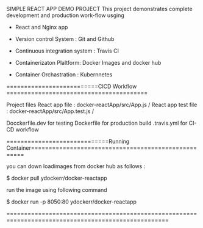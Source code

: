 SIMPLE REACT APP DEMO PROJECT
This project demonstrates complete development and production work-flow usging

- React and Nginx app

- Version control System : Git and Github

- Continuous integration system : Travis CI

- Containerizaton Plaltform: Docker Images and docker hub

- Container Orchastration : Kubernnetes


==========================CICD Workflow ========================================

Project files
React app file : docker-reactApp/src/App.js  / 
React app test file : docker-reactApp/src/App.test.js  /

Docckerfile.dev  for testing
Dockerfile for production build
.travis.yml for CI-CD  workflow  

=============================Running Container====================================================

you can down loadimages from docker hub as follows :

$ docker pull ydockerr/docker-reactapp

run the image using following command

$ docker run -p 8050:80 ydockerr/docker-reactapp

====================================================================================================
